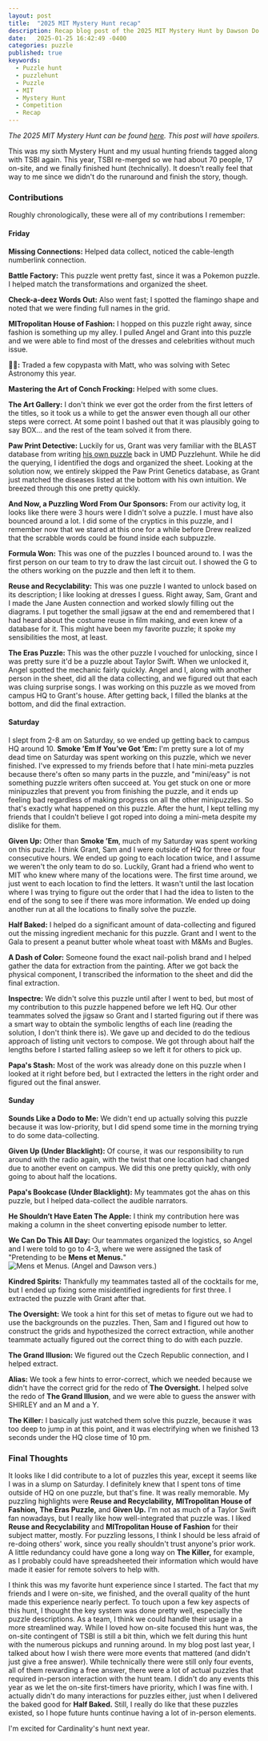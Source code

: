 ```yaml
---
layout: post
title:  "2025 MIT Mystery Hunt recap"
description: Recap blog post of the 2025 MIT Mystery Hunt by Dawson Do.
date:   2025-01-25 16:42:49 -0400
categories: puzzle
published: true
keywords:
  - Puzzle hunt
  - puzzlehunt
  - Puzzle
  - MIT
  - Mystery Hunt
  - Competition
  - Recap
---
```


*The 2025 MIT Mystery Hunt can be found [here](https://www.two-pi-noir.agency/). This post will have spoilers.*

This was my sixth Mystery Hunt and my usual hunting friends tagged along with TSBI again. This year, TSBI re-merged so we had about 70 people, 17 on-site, and we finally finished hunt (technically). It doesn't really feel that way to me since we didn't do the runaround and finish the story, though.

<!--excerpt-->

### Contributions

Roughly chronologically, these were all of my contributions I remember:

#### Friday
**Missing Connections:** Helped data collect, noticed the cable-length numberlink connection.

**Battle Factory:** This puzzle went pretty fast, since it was a Pokemon puzzle. I helped match the transformations and organized the sheet.

**Check-a-deez Words Out:** Also went fast; I spotted the flamingo shape and noted that we were finding full names in the grid.

**MITropolitan House of Fashion:** I hopped on this puzzle right away, since fashion is something up my alley. I pulled Angel and Grant into this puzzle and we were able to find most of the dresses and celebrities without much issue.

**📑🍝:** Traded a few copypasta with Matt, who was solving with Setec Astronomy this year.

**Mastering the Art of Conch Frocking:** Helped with some clues.

**The Art Gallery:** I don't think we ever got the order from the first letters of the titles, so it took us a while to get the answer even though all our other steps were correct. At some point I bashed out that it was plausibly going to say BOX... and the rest of the team solved it from there.

**Paw Print Detective:** Luckily for us, Grant was very familiar with the BLAST database from writing [his own puzzle](https://2021.umdpuzzle.club/puzzle/blasted.html) back in UMD Puzzlehunt. While he did the querying, I identified the dogs and organized the sheet. Looking at the solution now, we entirely skipped the Paw Print Genetics database, as Grant just matched the diseases listed at the bottom with his own intuition. We breezed through this one pretty quickly.

**And Now, a Puzzling Word From Our Sponsors:** From our activity log, it looks like there were 3 hours were I didn't solve a puzzle. I must have also bounced around a lot. I did some of the cryptics in this puzzle, and I remember now that we stared at this one for a while before Drew realized that the scrabble words could be found inside each subpuzzle.

**Formula Won:** This was one of the puzzles I bounced around to. I was the first person on our team to try to draw the last circuit out. I showed the G to the others working on the puzzle and then left it to them.

**Reuse and Recyclability:** This was one puzzle I wanted to unlock based on its description; I like looking at dresses I guess. Right away, Sam, Grant and I made the Jane Austen connection and worked slowly filling out the diagrams. I put together the small jigsaw at the end and remembered that I had heard about the costume reuse in film making, and even knew of a database for it. This might have been my favorite puzzle; it spoke my sensibilities the most, at least.

**The Eras Puzzle:** This was the other puzzle I vouched for unlocking, since I was pretty sure it'd be a puzzle about Taylor Swift. When we unlocked it, Angel spotted the mechanic fairly quickly. Angel and I, along with another person in the sheet, did all the data collecting, and we figured out that each was cluing surprise songs. I was working on this puzzle as we moved from campus HQ to Grant's house. After getting back, I filled the blanks at the bottom, and did the final extraction.

#### Saturday
I slept from 2-8 am on Saturday, so we ended up getting back to campus HQ around 10.
**Smoke ’Em If You’ve Got ’Em:** I'm pretty sure a lot of my dead time on Saturday was spent working on this puzzle, which we never finished. I've expressed to my friends before that I hate mini-meta puzzles because there's often so many parts in the puzzle, and "mini/easy" is not something puzzle writers often succeed at. You get stuck on one or more minipuzzles that prevent you from finishing the puzzle, and it ends up feeling bad regardless of making progress on all the other minipuzzles. So that's exactly what happened on this puzzle. After the hunt, I kept telling my friends that I couldn't believe I got roped into doing a mini-meta despite my dislike for them.

**Given Up:** Other than **Smoke ’Em**, much of my Saturday was spent working on this puzzle. I think Grant, Sam and I were outside of HQ for three or four consecutive hours. We ended up going to each location twice, and I assume we weren't the only team to do so. Luckily, Grant had a friend who went to MIT who knew where many of the locations were. The first time around, we just went to each location to find the letters. It wasn't until the last location where I was trying to figure out the order that I had the idea to listen to the end of the song to see if there was more information. We ended up doing another run at all the locations to finally solve the puzzle.

**Half Baked:** I helped do a significant amount of data-collecting and figured out the missing ingredient mechanic for this puzzle. Grant and I went to the Gala to present a peanut butter whole wheat toast with M&Ms and Bugles.

**A Dash of Color:** Someone found the exact nail-polish brand and I helped gather the data for extraction from the painting. After we got back the physical component, I transcribed the information to the sheet and did the final extraction.

**Inspectre:** We didn't solve this puzzle until after I went to bed, but most of my contribution to this puzzle happened before we left HQ. Our other teammates solved the jigsaw so Grant and I started figuring out if there was a smart way to obtain the symbolic lengths of each line (reading the solution, I don't think there is). We gave up and decided to do the tedious approach of listing unit vectors to compose. We got through about half the lengths before I started falling asleep so we left it for others to pick up.

**Papa's Stash:** Most of the work was already done on this puzzle when I looked at it right before bed, but I extracted the letters in the right order and figured out the final answer.

#### Sunday
**Sounds Like a Dodo to Me:** We didn't end up actually solving this puzzle because it was low-priority, but I did spend some time in the morning trying to do some data-collecting.

**Given Up (Under Blacklight):** Of course, it was our responsibility to run around with the radio again, with the twist that one location had changed due to another event on campus. We did this one pretty quickly, with only going to about half the locations.

**Papa's Bookcase (Under Blacklight):** My teammates got the ahas on this puzzle, but I helped data-collect the audible narrators.

**He Shouldn’t Have Eaten The Apple:** I think my contribution here was making a column in the sheet converting episode number to letter.

**We Can Do This All Day:** Our teammates organized the logistics, so Angel and I were told to go to 4-3, where we were assigned the task of "Pretending to be **Mens et Menus.**"
![Mens et Menus. (Angel and Dawson vers.)](/assets/images/mitmh/mensatmenus.jpg)

**Kindred Spirits:** Thankfully my teammates tasted all of the cocktails for me, but I ended up fixing some misidentified ingredients for first three. I extracted the puzzle with Grant after that.

**The Oversight:** We took a hint for this set of metas to figure out we had to use the backgrounds on the puzzles. Then, Sam and I figured out how to construct the grids and hypothesized the correct extraction, while another teammate actually figured out the correct thing to do with each puzzle.

**The Grand Illusion:** We figured out the Czech Republic connection, and I helped extract.

**Alias:** We took a few hints to error-correct, which we needed because we didn't have the correct grid for the redo of **The Oversight.** I helped solve the redo of **The Grand Illusion**, and we were able to guess the answer with SHIRLEY and an M and a Y.

**The Killer:** I basically just watched them solve this puzzle, because it was too deep to jump in at this point, and it was electrifying when we finished 13 seconds under the HQ close time of 10 pm.

### Final Thoughts

It looks like I did contribute to a lot of puzzles this year, except it seems like I was in a slump on Saturday. I definitely knew that I spent tons of time outside of HQ on one puzzle, but that's fine. It was really memorable. My puzzling highlights were **Reuse and Recyclability,** **MITropolitan House of Fashion,** **The Eras Puzzle,** and **Given Up.** I'm not as much of a Taylor Swift fan nowadays, but I really like how well-integrated that puzzle was. I liked **Reuse and Recyclability** and **MITropolitan House of Fashion** for their subject matter, mostly. For puzzling lessons, I think I should be less afraid of re-doing others' work, since you really shouldn't trust anyone's prior work. A little redundancy could have gone a long way on **The Killer,** for example, as I probably could have spreadsheeted their information which would have made it easier for remote solvers to help with.

I think this was my favorite hunt experience since I started. The fact that my friends and I were on-site, we finished, and the overall quality of the hunt made this experience nearly perfect. To touch upon a few key aspects of this hunt, I thought the key system was done pretty well, especially the puzzle descriptions. As a team, I think we could handle their usage in a more streamlined way. While I loved how on-site focused this hunt was, the on-site contingent of TSBI is still a bit thin, which we felt during this hunt with the numerous pickups and running around. In my blog post last year, I talked about how I wish there were more events that mattered (and didn't just give a free answer). While technically there were still only four events, all of them rewarding a free answer, there were a lot of actual puzzles that required in-person interaction with the hunt team. I didn't do any events this year as we let the on-site first-timers have priority, which I was fine with. I actually didn't do many interactions for puzzles either, just when I delivered the baked good for **Half Baked.** Still, I really do like that these puzzles existed, so I hope future hunts continue having a lot of in-person elements.

I'm excited for Cardinality's hunt next year.
